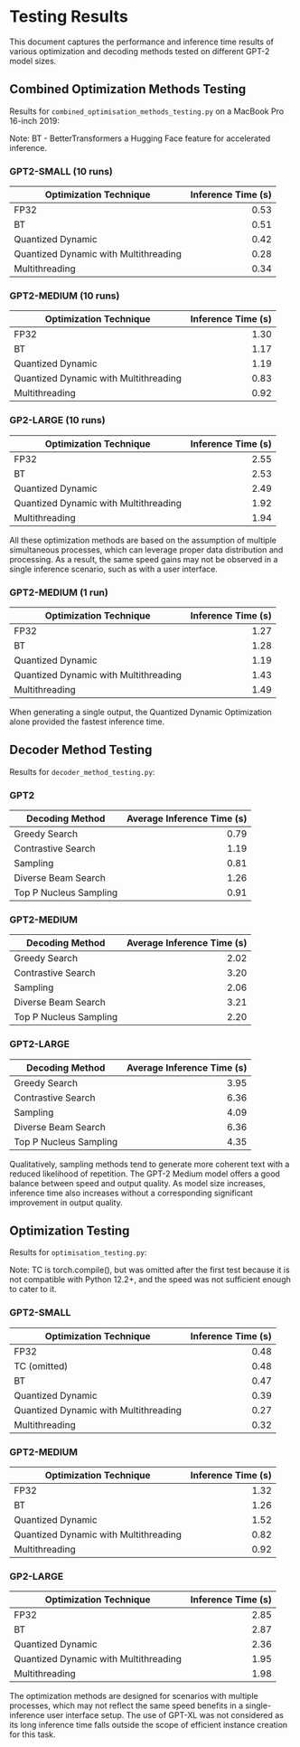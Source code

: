 # Testing Results

This document captures the performance and inference time results of various optimization and decoding methods tested on different GPT-2 model sizes.

## Combined Optimization Methods Testing

Results for `combined_optimisation_methods_testing.py` on a MacBook Pro 16-inch 2019:

Note: BT - BetterTransformers a Hugging Face feature for accelerated inference.

### GPT2-SMALL (10 runs)

| Optimization Technique                | Inference Time (s) |
|---------------------------------------|-------------------:|
| FP32                                  |              0.53  |
| BT                                    |              0.51  |
| Quantized Dynamic                     |              0.42  |
| Quantized Dynamic with Multithreading |              0.28  |
| Multithreading                        |              0.34  |

### GPT2-MEDIUM (10 runs)

| Optimization Technique                | Inference Time (s) |
|---------------------------------------|-------------------:|
| FP32                                  |              1.30  |
| BT                                    |              1.17  |
| Quantized Dynamic                     |              1.19  |
| Quantized Dynamic with Multithreading |              0.83  |
| Multithreading                        |              0.92  |

### GP2-LARGE (10 runs)

| Optimization Technique                | Inference Time (s) |
|---------------------------------------|-------------------:|
| FP32                                  |              2.55  |
| BT                                    |              2.53  |
| Quantized Dynamic                     |              2.49  |
| Quantized Dynamic with Multithreading |              1.92  |
| Multithreading                        |              1.94  |

All these optimization methods are based on the assumption of multiple simultaneous processes, which can leverage proper data distribution and processing. As a result, the same speed gains may not be observed in a single inference scenario, such as with a user interface.

### GPT2-MEDIUM (1 run)

| Optimization Technique                | Inference Time (s) |
|---------------------------------------|-------------------:|
| FP32                                  |              1.27  |
| BT                                    |              1.28  |
| Quantized Dynamic                     |              1.19  |
| Quantized Dynamic with Multithreading |              1.43  |
| Multithreading                        |              1.49  |

When generating a single output, the Quantized Dynamic Optimization alone provided the fastest inference time.

## Decoder Method Testing

Results for `decoder_method_testing.py`:

### GPT2

| Decoding Method         | Average Inference Time (s) |
|-------------------------|---------------------------:|
| Greedy Search           |                      0.79  |
| Contrastive Search      |                      1.19  |
| Sampling                |                      0.81  |
| Diverse Beam Search     |                      1.26  |
| Top P Nucleus Sampling  |                      0.91  |

### GPT2-MEDIUM

| Decoding Method         | Average Inference Time (s) |
|-------------------------|---------------------------:|
| Greedy Search           |                      2.02  |
| Contrastive Search      |                      3.20  |
| Sampling                |                      2.06  |
| Diverse Beam Search     |                      3.21  |
| Top P Nucleus Sampling  |                      2.20  |

### GPT2-LARGE

| Decoding Method         | Average Inference Time (s) |
|-------------------------|---------------------------:|
| Greedy Search           |                      3.95  |
| Contrastive Search      |                      6.36  |
| Sampling                |                      4.09  |
| Diverse Beam Search     |                      6.36  |
| Top P Nucleus Sampling  |                      4.35  |

Qualitatively, sampling methods tend to generate more coherent text with a reduced likelihood of repetition. The GPT-2 Medium model offers a good balance between speed and output quality. As model size increases, inference time also increases without a corresponding significant improvement in output quality.

## Optimization Testing

Results for `optimisation_testing.py`:

Note: TC is torch.compile(), but was omitted after the first test because it is not compatible with Python 12.2+, and the speed was not sufficient enough to cater to it.

### GPT2-SMALL

| Optimization Technique                | Inference Time (s) |
|---------------------------------------|-------------------:|
| FP32                                  |              0.48  |
| TC (omitted)                          |              0.48  |
| BT                                    |              0.47  |
| Quantized Dynamic                     |              0.39  |
| Quantized Dynamic with Multithreading |              0.27  |
| Multithreading                        |              0.32  |

### GPT2-MEDIUM

| Optimization Technique                | Inference Time (s) |
|---------------------------------------|-------------------:|
| FP32                                  |              1.32  |
| BT                                    |              1.26  |
| Quantized Dynamic                     |              1.52  |
| Quantized Dynamic with Multithreading |              0.82  |
| Multithreading                        |              0.92  |

### GP2-LARGE

| Optimization Technique                | Inference Time (s) |
|---------------------------------------|-------------------:|
| FP32                                  |              2.85  |
| BT                                    |              2.87  |
| Quantized Dynamic                     |              2.36  |
| Quantized Dynamic with Multithreading |              1.95  |
| Multithreading                        |              1.98  |

The optimization methods are designed for scenarios with multiple processes, which may not reflect the same speed benefits in a single-inference user interface setup. The use of GPT-XL was not considered as its long inference time falls outside the scope of efficient instance creation for this task.
